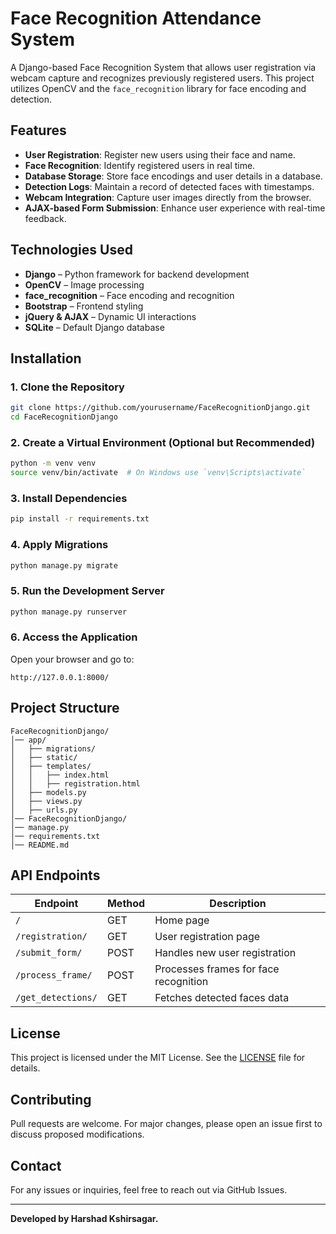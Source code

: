 # Face Recognition Attendance System

A Django-based Face Recognition System that allows user registration via webcam capture and recognizes previously registered users. This project utilizes OpenCV and the `face_recognition` library for face encoding and detection.

## Features

- **User Registration**: Register new users using their face and name.
- **Face Recognition**: Identify registered users in real time.
- **Database Storage**: Store face encodings and user details in a database.
- **Detection Logs**: Maintain a record of detected faces with timestamps.
- **Webcam Integration**: Capture user images directly from the browser.
- **AJAX-based Form Submission**: Enhance user experience with real-time feedback.

## Technologies Used

- **Django** – Python framework for backend development
- **OpenCV** – Image processing
- **face_recognition** – Face encoding and recognition
- **Bootstrap** – Frontend styling
- **jQuery & AJAX** – Dynamic UI interactions
- **SQLite** – Default Django database

## Installation

### 1. Clone the Repository

```bash
git clone https://github.com/yourusername/FaceRecognitionDjango.git
cd FaceRecognitionDjango
```

### 2. Create a Virtual Environment (Optional but Recommended)

```bash
python -m venv venv
source venv/bin/activate  # On Windows use `venv\Scripts\activate`
```

### 3. Install Dependencies

```bash
pip install -r requirements.txt
```

### 4. Apply Migrations

```bash
python manage.py migrate
```

### 5. Run the Development Server

```bash
python manage.py runserver
```

### 6. Access the Application

Open your browser and go to:

```
http://127.0.0.1:8000/
```

## Project Structure

```
FaceRecognitionDjango/
│── app/
│   ├── migrations/
│   ├── static/
│   ├── templates/
│   │   ├── index.html
│   │   ├── registration.html
│   ├── models.py
│   ├── views.py
│   ├── urls.py
│── FaceRecognitionDjango/
│── manage.py
│── requirements.txt
│── README.md
```

## API Endpoints

| Endpoint           | Method | Description                           |
|-------------------|--------|---------------------------------------|
| `/`               | GET    | Home page                            |
| `/registration/`  | GET    | User registration page               |
| `/submit_form/`   | POST   | Handles new user registration        |
| `/process_frame/` | POST   | Processes frames for face recognition |
| `/get_detections/` | GET    | Fetches detected faces data          |

## License

This project is licensed under the MIT License. See the [LICENSE](LICENSE) file for details.

## Contributing

Pull requests are welcome. For major changes, please open an issue first to discuss proposed modifications.

## Contact

For any issues or inquiries, feel free to reach out via GitHub Issues.

---

**Developed by Harshad Kshirsagar.**

